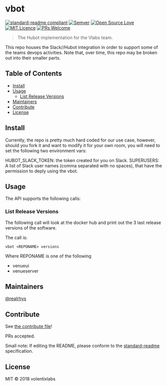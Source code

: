 # vbot

[![standard-readme compliant](https://img.shields.io/badge/standard--readme-OK-green.svg?style=flat-square)](https://github.com/RichardLitt/standard-readme)
[![Semver](http://img.shields.io/SemVer/2.0.0.png)](http://semver.org/spec/v2.0.0.html)
[![Open Source Love](https://badges.frapsoft.com/os/v3/open-source.svg?v=102)](https://github.com/ellerbrock/open-source-badge/)
[![MIT Licence](https://badges.frapsoft.com/os/mit/mit.png?v=103)](https://opensource.org/licenses/mit-license.php)
[![PRs Welcome](https://img.shields.io/badge/PRs-welcome-brightgreen.svg?style=flat-square)](http://makeapullrequest.com)

> The Hubot implementation for the Vlabs team.

This repo houses the Slack//Hubot integration in order to support some of the teams devops activities. Note that, over time, this repo may be broken out into their smaller parts.

## Table of Contents

- [Install](#install)
- [Usage](#usage)
  - [List Release Versions](#list-release-versions)
- [Maintainers](#maintainers)
- [Contribute](#contribute)
- [License](#license)

## Install
 
Currently, the repo is pretty much hard coded for our use case, however, should you fork it and want to modify it for your own room, you will need to set the following two environment vars:

HUBOT_SLACK_TOKEN: the token created for you on Slack.
SUPERUSERS: A list of Slack user names (comma separated with no spaces), that have the permission to deply using the vbot.

## Usage

The API supports the following calls:

### List Release Versions

The following call will look at the docker hub and print out the 3 last release versions of the software.

The call is:
```
vbot <REPONAME> versions
```

Where REPONAME is one of the following
  * venueui
  * venueserver

## Maintainers

[@realrhys](https://github.com/realrhys)

## Contribute

See [the contribute file](contribute.md)!

PRs accepted.

Small note: If editing the README, please conform to the [standard-readme](https://github.com/RichardLitt/standard-readme) specification.

## License

MIT © 2018 volentixlabs
